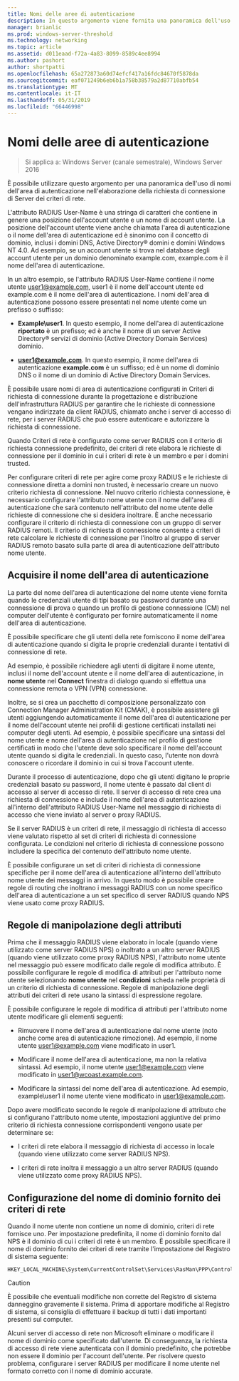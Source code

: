 ```yaml
---
title: Nomi delle aree di autenticazione
description: In questo argomento viene fornita una panoramica dell'uso di nomi dell'area di autenticazione nella richiesta di connessione Server dei criteri di rete in Windows Server 2016.
manager: brianlic
ms.prod: windows-server-threshold
ms.technology: networking
ms.topic: article
ms.assetid: d011eaad-f72a-4a83-8099-8589c4ee8994
ms.author: pashort
author: shortpatti
ms.openlocfilehash: 65a272873a60d74efcf417a16fdc84670f5878da
ms.sourcegitcommit: eaf071249b6eb6b1a758b38579a2d87710abfb54
ms.translationtype: MT
ms.contentlocale: it-IT
ms.lasthandoff: 05/31/2019
ms.locfileid: "66446998"
---
```

# <a name="realm-names"></a>Nomi delle aree di autenticazione

>Si applica a: Windows Server (canale semestrale), Windows Server 2016


È possibile utilizzare questo argomento per una panoramica dell'uso di nomi dell'area di autenticazione nell'elaborazione della richiesta di connessione di Server dei criteri di rete.

L'attributo RADIUS User-Name è una stringa di caratteri che contiene in genere una posizione dell'account utente e un nome di account utente. La posizione dell'account utente viene anche chiamata l'area di autenticazione o il nome dell'area di autenticazione ed è sinonimo con il concetto di dominio, inclusi i domini DNS, Active Directory® domini e domini Windows NT 4.0. Ad esempio, se un account utente si trova nel database degli account utente per un dominio denominato example.com, example.com è il nome dell'area di autenticazione.

In un altro esempio, se l'attributo RADIUS User-Name contiene il nome utente user1@example.com, user1 è il nome dell'account utente ed example.com è il nome dell'area di autenticazione. I nomi dell'area di autenticazione possono essere presentati nel nome utente come un prefisso o suffisso:

- **Example\user1**. In questo esempio, il nome dell'area di autenticazione **riportato** è un prefisso; ed è anche il nome di un server Active Directory&reg; servizi di dominio \(Active Directory Domain Services\) dominio.

- <strong>user1@example.com</strong>. In questo esempio, il nome dell'area di autenticazione **example.com** è un suffisso; ed è un nome di dominio DNS o il nome di un dominio di Active Directory Domain Services.

È possibile usare nomi di area di autenticazione configurati in Criteri di richiesta di connessione durante la progettazione e distribuzione dell'infrastruttura RADIUS per garantire che le richieste di connessione vengano indirizzate da client RADIUS, chiamato anche i server di accesso di rete, per i server RADIUS che può essere autenticare e autorizzare la richiesta di connessione.

Quando Criteri di rete è configurato come server RADIUS con il criterio di richiesta connessione predefinito, dei criteri di rete elabora le richieste di connessione per il dominio in cui i criteri di rete è un membro e per i domini trusted.

Per configurare criteri di rete per agire come proxy RADIUS e le richieste di connessione diretta a domini non trusted, è necessario creare un nuovo criterio richiesta di connessione. Nel nuovo criterio richiesta connessione, è necessario configurare l'attributo nome utente con il nome dell'area di autenticazione che sarà contenuto nell'attributo del nome utente delle richieste di connessione che si desidera inoltrare. È anche necessario configurare il criterio di richiesta di connessione con un gruppo di server RADIUS remoti. Il criterio di richiesta di connessione consente a criteri di rete calcolare le richieste di connessione per l'inoltro al gruppo di server RADIUS remoto basato sulla parte di area di autenticazione dell'attributo nome utente.

## <a name="acquiring-the-realm-name"></a>Acquisire il nome dell'area di autenticazione

La parte del nome dell'area di autenticazione del nome utente viene fornita quando le credenziali utente di tipi basato su password durante una connessione di prova o quando un profilo di gestione connessione (CM) nel computer dell'utente è configurato per fornire automaticamente il nome dell'area di autenticazione.

È possibile specificare che gli utenti della rete forniscono il nome dell'area di autenticazione quando si digita le proprie credenziali durante i tentativi di connessione di rete.

Ad esempio, è possibile richiedere agli utenti di digitare il nome utente, inclusi il nome dell'account utente e il nome dell'area di autenticazione, in **nome utente** nel **Connect** finestra di dialogo quando si effettua una connessione remota o VPN (VPN) connessione.

Inoltre, se si crea un pacchetto di composizione personalizzato con Connection Manager Administration Kit (CMAK), è possibile assistere gli utenti aggiungendo automaticamente il nome dell'area di autenticazione per il nome dell'account utente nei profili di gestione certificati installati nei computer degli utenti. Ad esempio, è possibile specificare una sintassi del nome utente e nome dell'area di autenticazione nel profilo di gestione certificati in modo che l'utente deve solo specificare il nome dell'account utente quando si digita le credenziali. In questo caso, l'utente non dovrà conoscere o ricordare il dominio in cui si trova l'account utente.

Durante il processo di autenticazione, dopo che gli utenti digitano le proprie credenziali basato su password, il nome utente è passato dal client di accesso al server di accesso di rete. Il server di accesso di rete crea una richiesta di connessione e include il nome dell'area di autenticazione all'interno dell'attributo RADIUS User-Name nel messaggio di richiesta di accesso che viene inviato al server o proxy RADIUS.

Se il server RADIUS è un criteri di rete, il messaggio di richiesta di accesso viene valutato rispetto al set di criteri di richiesta di connessione configurata. Le condizioni nel criterio di richiesta di connessione possono includere la specifica del contenuto dell'attributo nome utente.

È possibile configurare un set di criteri di richiesta di connessione specifiche per il nome dell'area di autenticazione all'interno dell'attributo nome utente dei messaggi in arrivo. In questo modo è possibile creare regole di routing che inoltrano i messaggi RADIUS con un nome specifico dell'area di autenticazione a un set specifico di server RADIUS quando NPS viene usato come proxy RADIUS.

## <a name="attribute-manipulation-rules"></a>Regole di manipolazione degli attributi

Prima che il messaggio RADIUS viene elaborato in locale (quando viene utilizzato come server RADIUS NPS) o inoltrato a un altro server RADIUS (quando viene utilizzato come proxy RADIUS NPS), l'attributo nome utente nel messaggio può essere modificato dalle regole di modifica attributo. È possibile configurare le regole di modifica di attributi per l'attributo nome utente selezionando **nome utente** nel **condizioni** scheda nelle proprietà di un criterio di richiesta di connessione. Regole di manipolazione degli attributi dei criteri di rete usano la sintassi di espressione regolare.

È possibile configurare le regole di modifica di attributi per l'attributo nome utente modificare gli elementi seguenti:

- Rimuovere il nome dell'area di autenticazione dal nome utente \(noto anche come area di autenticazione rimozione\). Ad esempio, il nome utente user1@example.com viene modificato in user1.

- Modificare il nome dell'area di autenticazione, ma non la relativa sintassi. Ad esempio, il nome utente user1@example.com viene modificato in user1@wcoast.example.com.

- Modificare la sintassi del nome dell'area di autenticazione. Ad esempio, example\user1 il nome utente viene modificato in user1@example.com.

Dopo avere modificato secondo le regole di manipolazione di attributo che si configurano l'attributo nome utente, impostazioni aggiuntive del primo criterio di richiesta connessione corrispondenti vengono usate per determinare se:

- I criteri di rete elabora il messaggio di richiesta di accesso in locale (quando viene utilizzato come server RADIUS NPS).

- I criteri di rete inoltra il messaggio a un altro server RADIUS (quando viene utilizzato come proxy RADIUS NPS).

## <a name="configuring-the-nps-supplied-domain-name"></a>Configurazione del nome di dominio fornito dei criteri di rete

Quando il nome utente non contiene un nome di dominio, criteri di rete fornisce uno. Per impostazione predefinita, il nome di dominio fornito dal NPS è il dominio di cui i criteri di rete è un membro. È possibile specificare il nome di dominio fornito dei criteri di rete tramite l'impostazione del Registro di sistema seguente:

    
    HKEY_LOCAL_MACHINE\System\CurrentControlSet\Services\RasMan\PPP\ControlProtocols\BuiltIn\DefaultDomain
    

>[!CAUTION]
>È possibile che eventuali modifiche non corrette del Registro di sistema danneggino gravemente il sistema. Prima di apportare modifiche al Registro di sistema, si consiglia di effettuare il backup di tutti i dati importanti presenti sul computer.

Alcuni server di accesso di rete non Microsoft eliminare o modificare il nome di dominio come specificato dall'utente. Di conseguenza, la richiesta di accesso di rete viene autenticata con il dominio predefinito, che potrebbe non essere il dominio per l'account dell'utente. Per risolvere questo problema, configurare i server RADIUS per modificare il nome utente nel formato corretto con il nome di dominio accurate.
